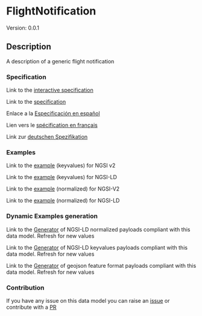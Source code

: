 # FlightNotification
Version: 0.0.1

## Description 

A description of a generic flight notification
### Specification

Link to the [interactive specification](https://swagger.lab.fiware.org/?url=https://raw.githubusercontent.com/smart-data-models/dataModel.Aeronautics/master/FlightNotification/swagger.yaml)

Link to the [specification](https://github.com/smart-data-models/dataModel.Aeronautics/blob/master/FlightNotification/doc/spec.md)

Enlace a la [Especificación en español](https://github.com/smart-data-models/dataModel.Aeronautics/blob/master/FlightNotification/doc/spec_ES.md)

Lien vers le [spécification en français](https://github.com/smart-data-models/dataModel.Aeronautics/blob/master/FlightNotification/doc/spec_FR.md)

Link zur [deutschen Spezifikation](https://github.com/smart-data-models/dataModel.Aeronautics/blob/master/FlightNotification/doc/spec_DE.md)
### Examples

Link to the [example](https://github.com/smart-data-models/dataModel.Aeronautics/blob/master/FlightNotification/examples/example.json) (keyvalues) for NGSI v2

Link to the [example](https://github.com/smart-data-models/dataModel.Aeronautics/blob/master/FlightNotification/examples/example.jsonld) (keyvalues) for NGSI-LD

Link to the [example](https://github.com/smart-data-models/dataModel.Aeronautics/blob/master/FlightNotification/examples/example-normalized.json) (normalized) for NGSI-V2

Link to the [example](https://github.com/smart-data-models/dataModel.Aeronautics/blob/master/FlightNotification/examples/example-normalized.jsonld) (normalized) for NGSI-LD
### Dynamic Examples generation

Link to the [Generator](https://smartdatamodels.org/extra/ngsi-ld_generator.php?schemaUrl=https://raw.githubusercontent.com/smart-data-models/dataModel.Aeronautics/master/FlightNotification/schema.json&email=info@smartdatamodels.org) of NGSI-LD normalized payloads compliant with this data model. Refresh for new values

Link to the [Generator](https://smartdatamodels.org/extra/ngsi-ld_generator_keyvalues.php?schemaUrl=https://raw.githubusercontent.com/smart-data-models/dataModel.Aeronautics/master/FlightNotification/schema.json&email=info@smartdatamodels.org) of NGSI-LD keyvalues payloads compliant with this data model. Refresh for new values

Link to the [Generator](https://smartdatamodels.org/extra/geojson_features_generator_v1.0.php?schemaUrl=https://raw.githubusercontent.com/smart-data-models/dataModel.Aeronautics/master/FlightNotification/schema.json&email=info@smartdatamodels.org) of geojson feature format payloads compliant with this data model. Refresh for new values
### Contribution

 If you have any issue on this data model you can raise an [issue](https://github.com/smart-data-models/dataModel.Aeronautics/issues)  or contribute with a [PR](https://github.com/smart-data-models/dataModel.Aeronautics/pulls)